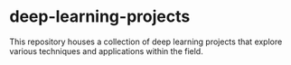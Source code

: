 # deep-learning-projects
This repository houses a collection of deep learning projects that explore various techniques and applications within the field.
